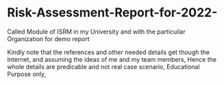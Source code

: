 # Risk-Assessment-Report-for-2022-
Called Module of ISRM in my University and with the particuilar Organization for demo report

Kindly note that the references and other needed details get though the Internet, and assuming the ideas of me and my team members,
Hence the whole details are predicable and not real case scenario, 
Educational Purpose only,
